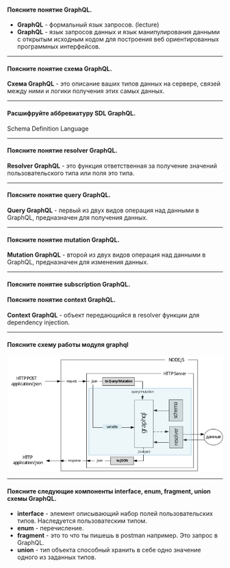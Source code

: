 #### Поясните понятие GraphQL.

- **GraphQL** - формальный язык запросов. (lecture)
- **GraphQL** - язык запросов данных и язык манипулирования данными с открытым исходным кодом для построения веб ориентированных программных интерфейсов. 

---
#### Поясните понятие схема GraphQL.

**Схема GraphQL** - это описание ваших типов данных на сервере, связей между ними и логики получения этих самых данных. 

---
#### Расшифруйте аббревиатуру SDL GraphQL.

Schema Definition Language

---
#### Поясните понятие resolver GraphQL.

**Resolver GraphQL** - это функция ответственная за получение значений пользовательского типа или поля это типа.

---
#### Поясните понятие query GraphQL.

**Query GraphQL** - первый из двух видов операция над данными в GraphQL, предназначен для получения данных.  

---
#### Поясните понятие mutation GraphQL.

**Mutation GraphQL** - второй из двух видов операция над данными в GraphQL, предназначен для изменения данных.

---
#### Поясните понятие subscription GraphQL.
#### Поясните понятие context GraphQL.

**Context GraphQL** - объект передающийся в resolver функции для dependency injection.

---
#### Поясните схему работы модуля graphql

![GraphQL architecture](./graphql_architecture.jpg)

---
#### Поясните следующие компоненты interface, enum, fragment, union схемы GraphQL.

- **interface** - элемент описывающий набор полей пользовательских типов. Наследуется пользоватеским типом.
- **enum** - перечисление.
- **fragment** - это то что ты пишешь в postman например. Это запрос в GraphQL.
- **union** - тип объекта способный хранить в себе одно значение одного из заданных типов.
